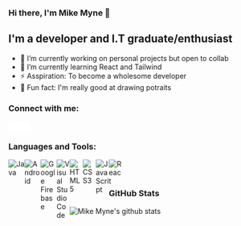### Hi there, I'm Mike Myne 👋

## I'm a developer and I.T graduate/enthusiast

- 🔭 I’m currently working on personal projects but open to collab
- 🌱 I’m currently learning React and Tailwind
- ⚡ Asspiration: To become a wholesome developer
- 🧐 Fun fact: I'm really good at drawing potraits

### Connect with me:

[<img align="left" alt="mikemyne.com" width="22px" src="https://raw.githubusercontent.com/codeSTACKr/codeSTACKr/master/img/globe-dark.svg" />](https://mikemyne-portfolio.netlify.app/)
[<img align="left" alt="mikemyne | LinkedIn" width="22px" src="https://raw.githubusercontent.com/codeSTACKr/codeSTACKr/master/img/linkedin-dark.svg" />](https://www.linkedin.com/in/mike-myne-otieno-a114a11ab/)

<br />

### Languages and Tools:

<img align="left" alt="Java" width="32px" src="https://user-images.githubusercontent.com/53556380/96690485-6bcedb80-138c-11eb-8066-1528c1a68f2c.png" />
<img align="left" alt="Android" width="32px" src="https://user-images.githubusercontent.com/53556380/96730158-99347d00-13be-11eb-8e93-9b1e96707151.png" />
<img align="left" alt="Google Firebase" width="32px" src="https://user-images.githubusercontent.com/53556380/96730028-72764680-13be-11eb-96f0-f6c28408f866.png" />
<img align="left" alt="Visual Studio Code" width="26px" src="https://cdn.jsdelivr.net/gh/devicons/devicon/icons/vscode/vscode-original.svg" />
<img align="left" alt="HTML5" width="26px" src="https://cdn.jsdelivr.net/gh/devicons/devicon/icons/html5/html5-original.svg" />
<img align="left" alt="CSS3" width="26px" src="https://cdn.jsdelivr.net/gh/devicons/devicon/icons/css3/css3-original.svg" />
<img align="left" alt="JavaScript" width="26px" src="https://cdn.jsdelivr.net/gh/devicons/devicon/icons/javascript/javascript-original.svg" />
<img align="left" alt="React" width="26px" src="https://cdn.jsdelivr.net/gh/devicons/devicon/icons/react/react-original.svg" />

<br />
<br />

### GitHub Stats

![Mike Myne's github stats](https://github-readme-stats.vercel.app/api?username=mikemyne&count_private=true&show_icons=true&theme=dark)
